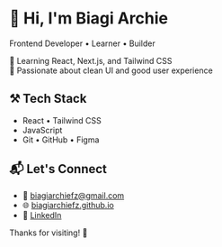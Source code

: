 # 👋 Hi, I'm Biagi Archie

Frontend Developer • Learner • Builder

🧠 Learning React, Next.js, and Tailwind CSS  
🎯 Passionate about clean UI and good user experience  

## ⚒️ Tech Stack

- React • Tailwind CSS  
- JavaScript
- Git • GitHub • Figma

## 📬 Let's Connect

- 📧 biagiarchiefz@gmail.com  
- 🌐 [biagiarchiefz.github.io](https://biagiarchiefz.github.io)  
- 💼 [LinkedIn](https://linkedin.com/in/biagiarchiefz)

Thanks for visiting! 🙌
